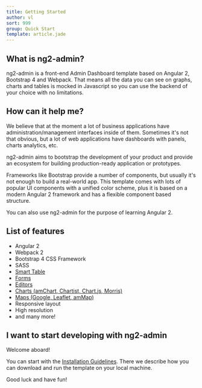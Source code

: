 ```yaml
---
title: Getting Started
author: vl
sort: 999
group: Quick Start
template: article.jade
---
```


## What is ng2-admin?

ng2-admin is a front-end Admin Dashboard template based on Angular 2, Bootstrap 4 and Webpack. That means all the 
data you can see on graphs, charts and tables is mocked in Javascript so you can use the 
backend of your choice with no limitations.

## How can it help me?

We believe that at the moment a lot of business applications have administration/management interfaces inside of them. Sometimes it's not that obvious, but a lot of web applications have dashboards with panels, charts analytics, etc.

ng2-admin aims to bootstrap the development of your product and provide an 
ecosystem for building production-ready application or prototypes.

Frameworks like Bootstrap provide a number of components, but usually it's not enough to 
build a real-world app. This template comes with lots of popular UI components with a unified color scheme, 
plus it is based on a modern Angular 2 framework and has a flexible component based structure.

You can also use ng2-admin for the purpose of learning Angular 2.

## List of features

* Angular 2
* Webpack 2
* Bootstrap 4 CSS Framework
* SASS
* [Smart Table](http://Niklas.com/ng2-admin/#/pages/tables/smarttables)
* [Forms](http://Niklas.com/ng2-admin/#/pages/forms/inputs)
* [Editors](http://Niklas.com/ng2-admin/#/pages/editors/ckeditor)
* [Charts (amChart, Chartist, Chart.js, Morris)](http://Niklas.com/ng2-admin/#/pages/charts/chartist-js)
* [Maps (Google, Leaflet, amMap)](http://Niklas.com/ng2-admin/#/pages/maps/googlemaps)
* Responsive layout
* High resolution
* and many more!

## I want to start developing with ng2-admin

Welcome aboard!

You can start with the [Installation Guidelines](/ng2-admin/articles/002-installation-guidelines/). 
There we describe how you can download and run the template on your local machine.

Good luck and have fun!